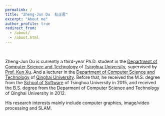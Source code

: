 ```yaml
---
permalink: /
title: "Zheng-Jun Du  杜正君"
excerpt: "About me"
author_profile: true
redirect_from: 
  - /about/
  - /about.html
---
```


<br>

Zheng-Jun Du is currently a third-year Ph.D. student in the [Department of Computer Science and Technology](http://www.cs.tsinghua.edu.cn/en/) of [Tsinghua University](https://www.tsinghua.edu.cn/), supervised by [Prof. Kun Xu](https://cg.cs.tsinghua.edu.cn/people/~kun/). And a lecturer in the [Department of Computer Science and Technology](https://cs.qhu.edu.cn/) of [Qinghai University](https://www.qhu.edu.cn/). Before that, he received the M.S. degree from the [School of Software](https://www.thss.tsinghua.edu.cn/) of Tsinghua University in 2015, and received the B.S. degree from the Deparment of Computer Science and Technology of Qinghai University in 2012.

His research interests mainly include computer graphics, image/video processing and SLAM.

<!--
Skills
======
- Program Languages: C/C++/C#, Python, Qt, LaTex
- Interests: calligraphy, basketball, swimming, table tennis, billiards, badminton
-->
